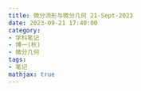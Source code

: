 ```yaml
---
title: 微分流形与微分几何 21-Sept-2023
date: 2023-09-21 17:40:00
category: 
- 学科笔记
- 博一(秋)
- 微分几何
tags: 
- 笔记
mathjax: true
---
```


